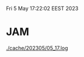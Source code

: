 Fri  5 May 17:22:02 EEST 2023
# JAM
<a href='./cache/202305/05_17.log'>./cache/202305/05_17.log</a>
